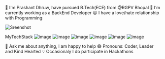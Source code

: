  🏫 I'm Prashant Dhruw, have pursued B.Tech(ECE) from @RGPV Bhopal
🔭 I’m currently working as a BackEnd Developer
😐 I have a love/hate relationship with Programming

![Sreenshot](https://user-images.githubusercontent.com/38435661/175811577-72bb3654-5cdc-44b0-a970-a8cef53a8bd2.jpg)

MyTechStack
![image](https://user-images.githubusercontent.com/38435661/175816428-1fcacddb-5c46-4e3e-91de-81c839d034fa.png) ![image](https://user-images.githubusercontent.com/38435661/175816455-f4c49861-e31f-44df-a413-319a0033e17e.png) ![image](https://user-images.githubusercontent.com/38435661/175816469-85b45410-faa2-4770-bfcb-a5c286f38132.png) ![image](https://user-images.githubusercontent.com/38435661/175816480-305e2a88-7ac3-4de2-a1a6-70de63f02c8d.png) ![image](https://user-images.githubusercontent.com/38435661/175816488-3c52dc08-3840-41ae-ad69-b80399f5f33c.png) ![image](https://user-images.githubusercontent.com/38435661/175816496-0996ce85-0c3b-4db9-9d14-0b8507e98183.png)







💬 Ask me about anything, I am happy to help
😄 Pronouns: Coder, Leader and Kind Hearted
💡 Occasionaly I do participate in Hackathons
